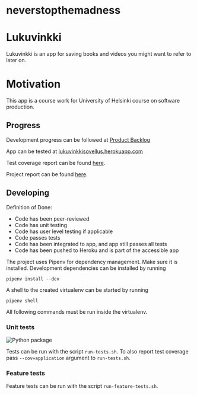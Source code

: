 # neverstopthemadness

# Lukuvinkki
Lukuvinkki is an app for saving books and videos you might want to refer to later on.

# Motivation
This app is a course work for University of Helsinki course on software production.

## Progress
Development progress can be followed at [Product Backlog](https://docs.google.com/spreadsheets/d/1MJSoLpiMTgNUXJ85q7sGDer07GEPHYba24U61Qp2FtE/edit?usp=sharing)

App can be tested at [lukuvinkkisovellus.herokuapp.com](https://lukuvinkkisovellus.herokuapp.com/)

Test coverage report can be found [here](https://codecov.io/gh/Aleksipa/Lukuvinkkisovellus).

Project report can be found [here](https://docs.google.com/document/d/1gl12Ryy5ZCvcsUaMExCYpzN_GXq_JrAC1F4LCsTcJP4/edit?usp=sharing).

## Developing

Definition of Done:
- Code has been peer-reviewed
- Code has unit testing
- Code has user level testing if applicable
- Code passes tests
- Code has been integrated to app, and app still passes all tests
- Code has been pushed to Heroku and is part of the accessible app

The project uses Pipenv for dependency management. Make sure it is installed.
Development dependencies can be installed by running
```
pipenv install --dev
```
A shell to the created virtualenv can be started by running
```
pipenv shell
```
All following commands must be run inside the virtualenv.

### Unit tests
![Python package](https://github.com/Aleksipa/Lukuvinkkisovellus/workflows/Python%20package/badge.svg)

Tests can be run with the script `run-tests.sh`. To also report test coverage
pass `--cov=application` argument to `run-tests.sh`.

### Feature tests

Feature tests can be run with the script `run-feature-tests.sh`.

<!---
# Build status
Build status of continus integration i.e. travis, appveyor etc. Ex. -
Build Status Windows Build Status
# Code style
If you're using any code style like xo, standard etc. That will help others while contributing to your project. Ex. -
js-standard-style
# Screenshots
Include logo/demo screenshot etc.
# Tech/framework used
Ex. -
Built with Electron
# Features
What makes your project stand out?
# Code Example
Show what the library does as concisely as possible, developers should be able to figure out how your project solves their problem by looking at the code example. Make sure the API you are showing off is obvious, and that your code is short and concise.
# Installation
Provide step by step series of examples and explanations about how to get a development env running.
# API Reference
Depending on the size of the project, if it is small and simple enough the reference docs can be added to the README. For medium size to larger projects it is important to at least provide a link to where the API reference docs live.
# Tests
Describe and show how to run the tests with code examples.
# How to use?
If people like your project they’ll want to learn how they can use it. To do so include step by step guide to use your project.
# Contribute
Let people know how they can contribute into your project. A contributing guideline will be a big plus.
# Credits
Give proper credits. This could be a link to any repo which inspired you to build this project, any blogposts or links to people who contrbuted in this project.
# Anything else that seems useful
# License
A short snippet describing the license (MIT, Apache etc)

--->
